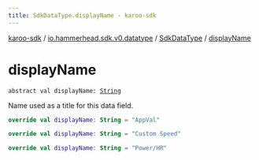 ```yaml
---
title: SdkDataType.displayName - karoo-sdk
---
```


[karoo-sdk](../../index.html) / [io.hammerhead.sdk.v0.datatype](../index.html) / [SdkDataType](index.html) / [displayName](./display-name.html)

# displayName

`abstract val displayName: `[`String`](https://kotlinlang.org/api/latest/jvm/stdlib/kotlin/-string/index.html)

Name used as a title for this data field.

``` kotlin
override val displayName: String = "AppVal"
```

``` kotlin
override val displayName: String = "Custom Speed"
```

``` kotlin
override val displayName: String = "Power/HR"
```

